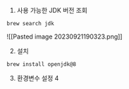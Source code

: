 1. 사용 가능한 JDK 버전 조회
```shell
brew search jdk
```
![[Pasted image 20230921190323.png]]

2. 설치
```shell
brew install openjdk@8
```

3. 환경변수 설정
4